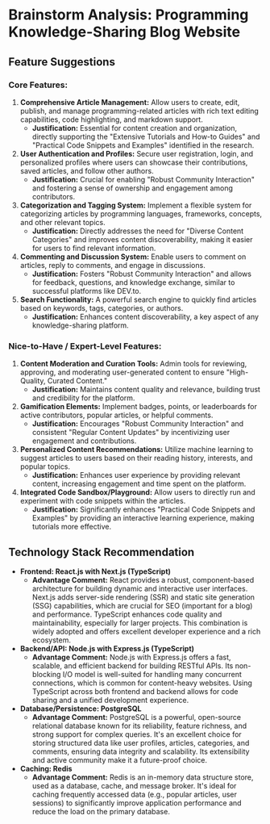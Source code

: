 # Brainstorm Analysis: Programming Knowledge-Sharing Blog Website

## Feature Suggestions

### Core Features:

1.  **Comprehensive Article Management:** Allow users to create, edit, publish, and manage programming-related articles with rich text editing capabilities, code highlighting, and markdown support.
    *   **Justification:** Essential for content creation and organization, directly supporting the "Extensive Tutorials and How-to Guides" and "Practical Code Snippets and Examples" identified in the research.
2.  **User Authentication and Profiles:** Secure user registration, login, and personalized profiles where users can showcase their contributions, saved articles, and follow other authors.
    *   **Justification:** Crucial for enabling "Robust Community Interaction" and fostering a sense of ownership and engagement among contributors.
3.  **Categorization and Tagging System:** Implement a flexible system for categorizing articles by programming languages, frameworks, concepts, and other relevant topics.
    *   **Justification:** Directly addresses the need for "Diverse Content Categories" and improves content discoverability, making it easier for users to find relevant information.
4.  **Commenting and Discussion System:** Enable users to comment on articles, reply to comments, and engage in discussions.
    *   **Justification:** Fosters "Robust Community Interaction" and allows for feedback, questions, and knowledge exchange, similar to successful platforms like DEV.to.
5.  **Search Functionality:** A powerful search engine to quickly find articles based on keywords, tags, categories, or authors.
    *   **Justification:** Enhances content discoverability, a key aspect of any knowledge-sharing platform.

### Nice-to-Have / Expert-Level Features:

1.  **Content Moderation and Curation Tools:** Admin tools for reviewing, approving, and moderating user-generated content to ensure "High-Quality, Curated Content."
    *   **Justification:** Maintains content quality and relevance, building trust and credibility for the platform.
2.  **Gamification Elements:** Implement badges, points, or leaderboards for active contributors, popular articles, or helpful comments.
    *   **Justification:** Encourages "Robust Community Interaction" and consistent "Regular Content Updates" by incentivizing user engagement and contributions.
3.  **Personalized Content Recommendations:** Utilize machine learning to suggest articles to users based on their reading history, interests, and popular topics.
    *   **Justification:** Enhances user experience by providing relevant content, increasing engagement and time spent on the platform.
4.  **Integrated Code Sandbox/Playground:** Allow users to directly run and experiment with code snippets within the articles.
    *   **Justification:** Significantly enhances "Practical Code Snippets and Examples" by providing an interactive learning experience, making tutorials more effective.

## Technology Stack Recommendation

*   **Frontend: React.js with Next.js (TypeScript)**
    *   **Advantage Comment:** React provides a robust, component-based architecture for building dynamic and interactive user interfaces. Next.js adds server-side rendering (SSR) and static site generation (SSG) capabilities, which are crucial for SEO (important for a blog) and performance. TypeScript enhances code quality and maintainability, especially for larger projects. This combination is widely adopted and offers excellent developer experience and a rich ecosystem.
*   **Backend/API: Node.js with Express.js (TypeScript)**
    *   **Advantage Comment:** Node.js with Express.js offers a fast, scalable, and efficient backend for building RESTful APIs. Its non-blocking I/O model is well-suited for handling many concurrent connections, which is common for content-heavy websites. Using TypeScript across both frontend and backend allows for code sharing and a unified development experience.
*   **Database/Persistence: PostgreSQL**
    *   **Advantage Comment:** PostgreSQL is a powerful, open-source relational database known for its reliability, feature richness, and strong support for complex queries. It's an excellent choice for storing structured data like user profiles, articles, categories, and comments, ensuring data integrity and scalability. Its extensibility and active community make it a future-proof choice.
*   **Caching: Redis**
    *   **Advantage Comment:** Redis is an in-memory data structure store, used as a database, cache, and message broker. It's ideal for caching frequently accessed data (e.g., popular articles, user sessions) to significantly improve application performance and reduce the load on the primary database.
